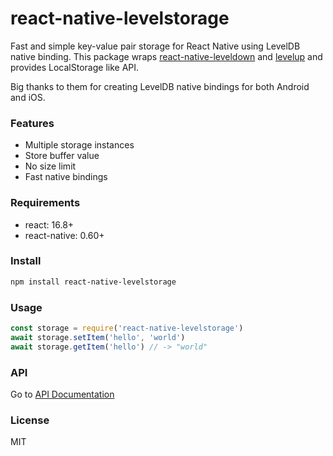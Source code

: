 # react-native-levelstorage

Fast and simple key-value pair storage for React Native using LevelDB native binding.  This package wraps [react-native-leveldown](https://github.com/andymatuschak/react-native-leveldown) and [levelup](https://github.com/Level/levelup) and provides LocalStorage like API.

Big thanks to them for creating LevelDB native bindings for both Android and iOS. 

### Features

- Multiple storage instances
- Store buffer value
- No size limit
- Fast native bindings

### Requirements

- react: 16.8+
- react-native: 0.60+

### Install

```sh
npm install react-native-levelstorage
```

### Usage

```js
const storage = require('react-native-levelstorage')
await storage.setItem('hello', 'world')
await storage.getItem('hello') // -> "world"
```

### API

Go to [API Documentation](https://rhaldkhein.github.io/react-native-levelstorage/)

### License

MIT